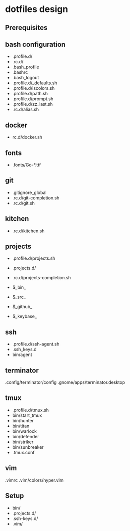 # dotfiles design

## Prerequisites

## bash configuration

- .profile.d/
- .rc.d/
- .bash\_profile
- .bashrc
- .bash\_logout
- .profile.d/\_defaults.sh
- .profile.d/lscolors.sh
- .profile.d/path.sh
- .profile.d/prompt.sh
- .profile.d/zz_last.sh
- .rc.d/alias.sh 


## docker

- rc.d/docker.sh


## fonts

- .fonts/Go-\*.ttf


## git

- .gitignore\_global
- .rc.d/git-completion.sh
- .rc.d/git.sh


## kitchen

- .rc.d/kitchen.sh


## projects


- .profile.d/projects.sh
- .projects.d/
- .rc.d/projects-completion.sh


- $\_bin\_
- $\_src\_
- $\_github\_
- $\_keybase\_


## ssh
- .profile.d/ssh-agent.sh
- .ssh\_keys.d
- bin/agent

## terminator

.config/terminator/config
.gnome/apps/terminator.desktop


## tmux
- .profile.d/tmux.sh
- bin/start\_tmux
- bin/hunter
- bin/titan
- bin/warlock
- bin/defender
- bin/striker
- bin/sunbreaker
- .tmux.conf


## vim

.vimrc
.vim/colors/hyper.vim


## Setup

- bin/
- .projects.d/
- .ssh-keys.d/
- .vim/

